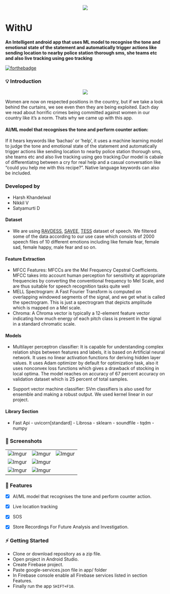 <p align="center">
  <img src="app/src/main/res/mipmap-xxxhdpi/ic_launcher.png"/>
</p>

# WithU


  **An Intelligent android app that uses ML model to recognise the tone and emotional state of the statement and automatically trigger actions like sending location to nearby police station thorough sms, she teams etc and also live tracking using geo tracking** 
  
  
[![forthebadge](https://forthebadge.com/images/badges/built-with-love.svg)](https://satyamurti.github.io)


### 💡 Introduction

<p align="center">
  <img src="walktroughbanner.jpg" />
</p>

Women are now on respected positions in the country, but if we take a look behind the curtains, we see even then they are being exploited. Each day we read about horrific crimes being committed against women in our country like it’s a norm. Thats why we came up with this app.

#### AI/ML model that recognises the tone and perform counter action:
If it hears keywords like ‘bachao’ or ‘help’, it uses a machine learning model to judge the tone and emotional state of the statement and automatically trigger actions like sending location to nearby police station thorough sms, she teams etc and also live tracking using geo tracking.Our model is cabale of differentiatng between  a cry for real help and a casual conversation like “could you help me with this recipe?”. Native language keywords can also be included.

### Developed by 
- Harsh Khandelwal
- Nikkil V
- Satyamurti D

#### Dataset
- We are using [RAVDESS](https://www.kaggle.com/uwrfkaggler/ravdess-emotional-speech-audio), [SAVEE](https://www.kaggle.com/barelydedicated/savee-database), [TESS](https://www.kaggle.com/ejlok1/toronto-emotional-speech-set-tess) dataset of speech. We filtered some of the data according to our use case which consists of 2000 speech files of 10 different emotions including like female fear, female sad, female happy, male fear and so on. 
#### Feature Extraction
- MFCC Features:
MFCCs are the Mel Frequency Cepstral Coefficients. MFCC takes into account human perception for sensitivity at appropriate frequencies by converting the conventional frequency to Mel Scale, and are thus suitable for speech recognition tasks quite well
- MELL Spectrogram:
A Fast Fourier Transform is computed on overlapping windowed segments of the signal, and we get what is called the spectrogram. This is just a spectrogram that depicts amplitude which is mapped on a Mel scale.
- Chroma:
A Chroma vector is typically a 12-element feature vector indicating how much energy of each pitch class is present in the signal in a standard chromatic scale.

#### Models
 - Multilayer perceptron classifier:
It is capable for understanding complex relation ships between features and labels, it is based on Artificial neural network. It uses no linear activation functions for deriving hidden layer values.
It uses Adam optimizer by default for optimization task, also it uses nonconvex loss functions which gives a drawback of stocking in local optima. The model reaches on accuracy of 67 percent accuracy on validation dataset which is 25 percent of total samples.

- Support vector machine classifier:
SVm classifiers is also used for ensemble and making a robust output. We used kernel linear in our project. 

#### Library Section 
 - Fast Api - uvicorn[standard] - Librosa - sklearn - soundfile - tqdm - numpy

### 📸 Screenshots

||||
|:----------------------------------------:|:-----------------------------------------:|:-----------------------------------------: |
| ![Imgur](https://i.imgur.com/VVw7O2H.jpg) | ![Imgur](https://i.imgur.com/WFIGLyD.jpg) | ![Imgur](https://i.imgur.com/fW7d4lu.jpg) |
| ![Imgur](https://i.imgur.com/JtZmfs2.jpg) | ![Imgur](https://i.imgur.com/A38OK3c.jpg) |  |
| ![Imgur](https://i.imgur.com/npFHV9O.jpg) | ![Imgur](https://i.imgur.com/74MpuT9.jpg) |  |


### 📌 Features
- [x] AI/ML model that recognises the tone and perform counter action.
- [x] Live location tracking
- [x] SOS 
- [x] Store Recordings For Future Analysis and Investigation.


### ⚡ Getting Started
* Clone or download repository as a zip file.
* Open project in Android Studio.
* Create Firebase project.
* Paste google-services.json file in app/ folder
* In Firebase console enable all Firebase services listed in section Features.
* Finally run the app `SHIFT+F10`.

